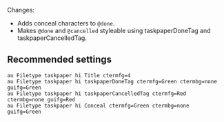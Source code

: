 Changes:

 * Adds conceal characters to `@done`.
 * Makes `@done` and `@cancelled` styleable using taskpaperDoneTag and 
 taskpaperCancelledTag.

Recommended settings
--------------------

    au Filetype taskpaper hi Title ctermfg=4
    au Filetype taskpaper hi taskpaperDoneTag ctermfg=Green ctermbg=none guifg=Green
    au Filetype taskpaper hi taskpaperCancelledTag ctermfg=Red ctermbg=none guifg=Red
    au Filetype taskpaper hi Conceal ctermfg=Green ctermbg=none guifg=Green
